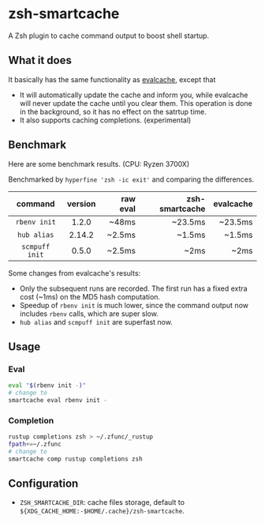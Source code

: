 # zsh-smartcache

A Zsh plugin to cache command output to boost shell startup.

## What it does

It basically has the same functionality as [evalcache](https://github.com/mroth/evalcache), except that

- It will automatically update the cache and inform you, while evalcache will never update the cache until you clear them. This operation is done in the background, so it has no effect on the satrtup time.
- It also supports caching completions. (experimental)

## Benchmark

Here are some benchmark results. (CPU: Ryzen 3700X)

Benchmarked by `hyperfine 'zsh -ic exit'` and comparing the differences.

| command | version | raw eval | zsh-smartcache | evalcache |
| :-----: | :-----: | -------: | -------------: | --------: |
| `rbenv init` | 1.2.0 | ~48ms | ~23.5ms | ~23.5ms |
| `hub alias` | 2.14.2 | ~2.5ms | ~1.5ms | ~1.5ms |
| `scmpuff init` | 0.5.0 | ~2.5ms | ~2ms | ~2ms |

Some changes from evalcache's results:

- Only the subsequent runs are recorded. The first run has a fixed extra cost (~1ms) on the MD5 hash computation.
- Speedup of `rbenv init` is much lower, since the command output now includes `rbenv` calls, which are super slow.
- `hub alias` and `scmpuff init` are superfast now.

## Usage

### Eval

```zsh
eval "$(rbenv init -)"
# change to
smartcache eval rbenv init -
```

### Completion

```zsh
rustup completions zsh > ~/.zfunc/_rustup
fpath+=~/.zfunc
# change to
smartcache comp rustup completions zsh
```

## Configuration

- `ZSH_SMARTCACHE_DIR`: cache files storage, default to `${XDG_CACHE_HOME:-$HOME/.cache}/zsh-smartcache`.
